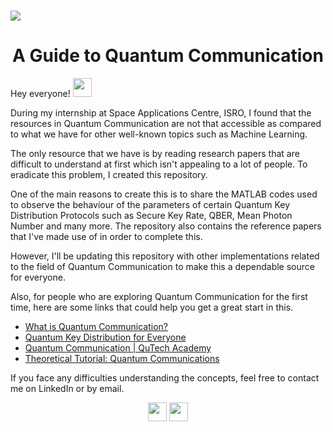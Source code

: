 # ![](https://wp.technologyreview.com/wp-content/uploads/2019/02/quantum-explainertopper2-12-9.png?fit=1456,818)

<h1 align="center">A Guide to Quantum Communication</h1>

Hey everyone! <img src="https://raw.githubusercontent.com/MartinHeinz/MartinHeinz/master/wave.gif" width="30px">

During my internship at Space Applications Centre, ISRO, I found that the resources in Quantum Communication are not that accessible as compared to what we have for other well-known topics such as Machine Learning.

The only resource that we have is by reading research papers that are difficult to understand at first which isn't appealing to a lot of people. To eradicate this problem, I created this repository. 

One of the main reasons to create this is to share the MATLAB codes used to observe the behaviour of the parameters of certain Quantum Key Distribution Protocols such as Secure Key Rate, QBER, Mean Photon Number and many more. The repository also contains the reference papers that I've made use of in order to complete this. 

However, I'll be updating this repository with other implementations related to the field of Quantum Communication to make this a dependable source for everyone.

Also, for people who are exploring Quantum Communication for the first time, here are some links that could help you get a great start in this.

- [What is Quantum Communication?](https://www.technologyreview.com/2019/02/14/103409/what-is-quantum-communications/)
- [Quantum Key Distribution for Everyone](https://levelup.gitconnected.com/quantum-key-distribution-for-everyone-f08dd5646f33)
- [Quantum Communication | QuTech Academy](https://www.youtube.com/watch?v=VNy7TLD6SN0&list=WL&index=)
- [Theoretical Tutorial: Quantum Communications](https://www.youtube.com/watch?v=hV_yqVNa0kc)


If you face any difficulties understanding the concepts, feel free to contact me on LinkedIn or by email.

<p align='center'>
<a href="https://www.linkedin.com/in/keshavkasliwal/"><img height="30" src="https://encrypted-tbn0.gstatic.com/images?q=tbn:ANd9GcQSr3_ijsHy7asI734QY6ixc9B-W_i28--VPQ&usqp=CAU"></a>
<a href="mailto:keshav1411@gmail.com"><img height="30" src="https://1000logos.net/wp-content/uploads/2021/05/Gmail-logo.png"></a>
</p>
